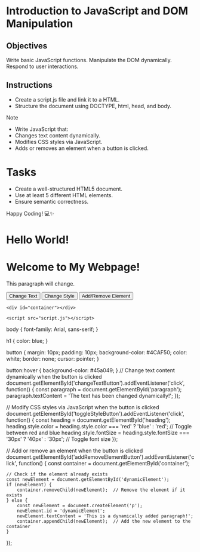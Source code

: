 # Introduction to JavaScript and DOM Manipulation

## Objectives

Write basic JavaScript functions.
Manipulate the DOM dynamically.
Respond to user interactions.

## Instructions

- Create a script.js file and link it to a HTML.
- Structure the document using DOCTYPE, html, head, and body.

>[!NOTE]
>  - Write JavaScript that:
>  - Changes text content dynamically.
>  - Modifies CSS styles via JavaScript.
>  - Adds or removes an element when a button is clicked.


# Tasks
- Create a well-structured HTML5 document.
- Use at least 5 different HTML elements.
- Ensure semantic correctness.

Happy Coding! 💻✨
<!DOCTYPE html>
<html>
  <head>
    <title>Hello World!</title>
    <link rel="stylesheet" href="styles.css" />
  </head>
  <body>
      <h1 class="title">Hello World! </h1>
      <p id="currentTime"></p>
      <script src="script.js"></script>
  </body>
</html>
<!DOCTYPE html>
<html lang="en">
<head>
    <meta charset="UTF-8">
    <meta name="viewport" content="width=device-width, initial-scale=1.0">
    <title>Dynamic JavaScript Interaction</title>
    <link rel="stylesheet" href="style.css">
</head>
<body>
    <h1 id="heading">Welcome to My Webpage!</h1>
    <p id="paragraph">This paragraph will change.</p>
    <button id="changeTextButton">Change Text</button>
    <button id="toggleStyleButton">Change Style</button>
    <button id="addRemoveElementButton">Add/Remove Element</button>

    <div id="container"></div>

    <script src="script.js"></script>
</body>
</html>
body {
    font-family: Arial, sans-serif;
}

h1 {
    color: blue;
}

button {
    margin: 10px;
    padding: 10px;
    background-color: #4CAF50;
    color: white;
    border: none;
    cursor: pointer;
}

button:hover {
    background-color: #45a049;
}
// Change text content dynamically when the button is clicked
document.getElementById('changeTextButton').addEventListener('click', function() {
    const paragraph = document.getElementById('paragraph');
    paragraph.textContent = 'The text has been changed dynamically!';
});

// Modify CSS styles via JavaScript when the button is clicked
document.getElementById('toggleStyleButton').addEventListener('click', function() {
    const heading = document.getElementById('heading');
    heading.style.color = heading.style.color === 'red' ? 'blue' : 'red';  // Toggle between red and blue
    heading.style.fontSize = heading.style.fontSize === '30px' ? '40px' : '30px';  // Toggle font size
});

// Add or remove an element when the button is clicked
document.getElementById('addRemoveElementButton').addEventListener('click', function() {
    const container = document.getElementById('container');
    
    // Check if the element already exists
    const newElement = document.getElementById('dynamicElement');
    if (newElement) {
        container.removeChild(newElement);  // Remove the element if it exists
    } else {
        const newElement = document.createElement('p');
        newElement.id = 'dynamicElement';
        newElement.textContent = 'This is a dynamically added paragraph!';
        container.appendChild(newElement);  // Add the new element to the container
    }
});



